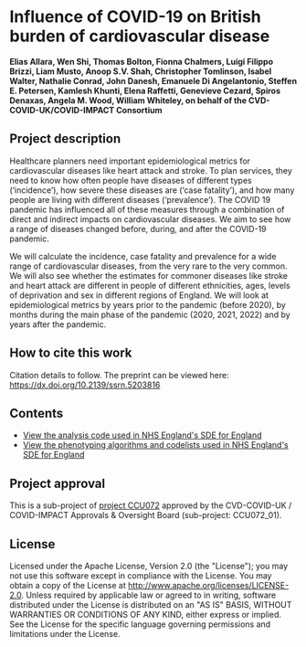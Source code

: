 # Influence of COVID-19 on British burden of cardiovascular disease

**Elias Allara, Wen Shi, Thomas Bolton, Fionna Chalmers, Luigi Filippo Brizzi, Liam Musto, Anoop S.V. Shah, Christopher Tomlinson, Isabel Walter, Nathalie Conrad, John Danesh, Emanuele Di Angelantonio, Steffen E. Petersen, Kamlesh Khunti, Elena Raffetti, Genevieve Cezard, Spiros Denaxas, Angela M. Wood, William Whiteley, on behalf of the CVD-COVID-UK/COVID-IMPACT Consortium**

## Project description

Healthcare planners need important epidemiological metrics for cardiovascular diseases like heart attack and stroke. To plan services, they need to know how often people have diseases of different types (‘incidence’), how severe these diseases are (‘case fatality’), and how many people are living with different diseases (‘prevalence’). The COVID 19 pandemic has influenced all of these measures through a combination of direct and indirect impacts on cardiovascular diseases. We aim to see how a range of diseases changed before, during, and after the COVID-19 pandemic.

We will calculate the incidence, case fatality and prevalence for a wide range of cardiovascular diseases, from the very rare to the very common. We will also see whether the estimates for commoner diseases like stroke and heart attack are different in people of different ethnicities, ages, levels of deprivation and sex in different regions of England. We will look at epidemiological metrics by years prior to the pandemic (before 2020), by months during the main phase of the pandemic (2020, 2021, 2022) and by years after the pandemic.

## How to cite this work
Citation details to follow. The preprint can be viewed here: https://dx.doi.org/10.2139/ssrn.5203816

## Contents

* [View the analysis code used in NHS England's SDE for England](https://github.com/BHFDSC/CCU072_01/tree/main/code)
* [View the phenotyping algorithms and codelists used in NHS England's SDE for England](https://github.com/BHFDSC/CCU072_01/tree/main/phenotypes)

## Project approval

This is a sub-project of [project CCU072](https://github.com/BHFDSC/CCU072) approved by the CVD-COVID-UK / COVID-IMPACT Approvals & Oversight Board (sub-project: CCU072_01).

## License

Licensed under the Apache License, Version 2.0 (the "License"); you may not use this software except in compliance with the License. You may obtain a copy of the License at http://www.apache.org/licenses/LICENSE-2.0. Unless required by applicable law or agreed to in writing, software distributed under the License is distributed on an "AS IS" BASIS, WITHOUT WARRANTIES OR CONDITIONS OF ANY KIND, either express or implied. See the License for the specific language governing permissions and limitations under the License.
